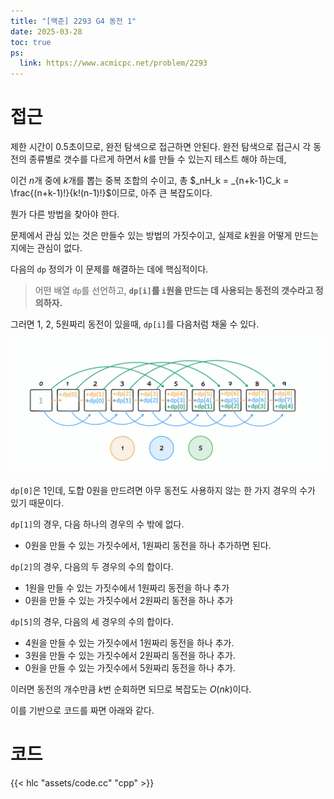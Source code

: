 ```yaml
---
title: "[백준] 2293 G4 동전 1"
date: 2025-03-28
toc: true
ps:
  link: https://www.acmicpc.net/problem/2293
---
```


# 접근

제한 시간이 0.5초이므로, 완전 탐색으로 접근하면 안된다.
완전 탐색으로 접근시 각 동전의 종류별로 갯수를 다르게 하면서 $k$를 만들 수 있는지 테스트 해야 하는데,

이건 $n$개 중에 $k$개를 뽑는 중복 조합의 수이고, 총 $_nH_k = _{n+k-1}C_k = \frac{(n+k-1)!}{k!(n-1)!}$이므로, 아주 큰 복잡도이다.

뭔가 다른 방법을 찾아야 한다.

문제에서 관심 있는 것은 만들수 있는 방법의 가짓수이고, 실제로 $k$원을 어떻게 만드는 지에는 관심이 없다.

다음의 `dp` 정의가 이 문제를 해결하는 데에 핵심적이다. 

> 어떤 배열 `dp`를 선언하고, **`dp[i]`를 `i`원을 만드는 데 사용되는 동전의 갯수라고 정의하자.**

그러면 1, 2, 5원짜리 동전이 있을때, `dp[i]`를 다음처럼 채울 수 있다.

![](./assets/00.png "1, 2, 5원짜리가 있을 때, dp[i]는 i원을 만드는 데 사용되는 동전의 갯수")

`dp[0]`은 1인데, 도합 0원을 만드려면 아무 동전도 사용하지 않는 한 가지 경우의 수가 있기 때문이다.

`dp[1]`의 경우, 다음 하나의 경우의 수 밖에 없다.
* 0원을 만들 수 있는 가짓수에서, 1원짜리 동전을 하나 추가하면 된다.  

`dp[2]`의 경우, 다음의 두 경우의 수의 합이다.
* 1원을 만들 수 있는 가짓수에서 1원짜리 동전을 하나 추가
* 0원을 만들 수 있는 가짓수에서 2원짜리 동전을 하나 추가

`dp[5]`의 경우, 다음의 세 경우의 수의 합이다.  
* 4원을 만들 수 있는 가짓수에서 1원짜리 동전을 하나 추가.
* 3원을 만들 수 있는 가짓수에서 2원짜리 동전을 하나 추가.
* 0원을 만들 수 있는 가짓수에서 5원짜리 동전을 하나 추가.

이러면 동전의 개수만큼 $k$번 순회하면 되므로 복잡도는 $O(nk)$이다.

이를 기반으로 코드를 짜면 아래와 같다.

# 코드

{{< hlc "assets/code.cc" "cpp" >}}
